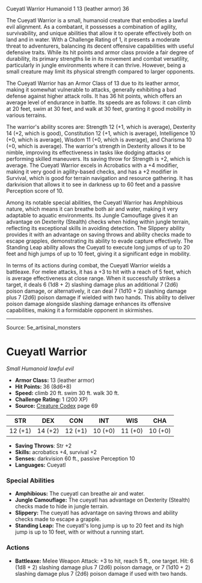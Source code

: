 <MonsterName/>Cueyatl Warrior</MonsterName>
<CreatureType/>Humanoid</CreatureType>
<CR/>1</CR>
<AC/>13 (leather armor)</AC>
<HP/>36</HP>
<summary>The Cueyatl Warrior is a small, humanoid creature that embodies a lawful evil alignment. As a combatant, it possesses a combination of agility, survivability, and unique abilities that allow it to operate effectively both on land and in water. With a Challenge Rating of 1, it presents a moderate threat to adventurers, balancing its decent offensive capabilities with useful defensive traits. While its hit points and armor class provide a fair degree of durability, its primary strengths lie in its movement and combat versatility, particularly in jungle environments where it can thrive. However, being a small creature may limit its physical strength compared to larger opponents.</summary>

<detail>

The Cueyatl Warrior has an Armor Class of 13 due to its leather armor, making it somewhat vulnerable to attacks, generally exhibiting a bad defense against higher attack rolls. It has 36 hit points, which offers an average level of endurance in battle. Its speeds are as follows: it can climb at 20 feet, swim at 30 feet, and walk at 30 feet, granting it good mobility in various terrains.

The warrior's ability scores are: Strength 12 (+1, which is average), Dexterity 14 (+2, which is good), Constitution 12 (+1, which is average), Intelligence 10 (+0, which is average), Wisdom 11 (+0, which is average), and Charisma 10 (+0, which is average). The warrior's strength in Dexterity allows it to be nimble, improving its effectiveness in tasks like dodging attacks or performing skilled maneuvers. Its saving throw for Strength is +2, which is average. The Cueyatl Warrior excels in Acrobatics with a +4 modifier, making it very good in agility-based checks, and has a +2 modifier in Survival, which is good for terrain navigation and resource gathering. It has darkvision that allows it to see in darkness up to 60 feet and a passive Perception score of 10.

Among its notable special abilities, the Cueyatl Warrior has Amphibious nature, which means it can breathe both air and water, making it very adaptable to aquatic environments. Its Jungle Camouflage gives it an advantage on Dexterity (Stealth) checks when hiding within jungle terrain, reflecting its exceptional skills in avoiding detection. The Slippery ability provides it with an advantage on saving throws and ability checks made to escape grapples, demonstrating its ability to evade capture effectively. The Standing Leap ability allows the Cueyatl to execute long jumps of up to 20 feet and high jumps of up to 10 feet, giving it a significant edge in mobility.

In terms of its actions during combat, the Cueyatl Warrior wields a battleaxe. For melee attacks, it has a +3 to hit with a reach of 5 feet, which is average effectiveness at close range. When it successfully strikes a target, it deals 6 (1d8 + 2) slashing damage plus an additional 7 (2d6) poison damage, or alternatively, it can deal 7 (1d10 + 2) slashing damage plus 7 (2d6) poison damage if wielded with two hands. This ability to deliver poison damage alongside slashing damage enhances its offensive capabilities, making it a formidable opponent in skirmishes.</detail>



---

Source: 5e_artisinal_monsters

# Cueyatl Warrior

*Small* *Humanoid* *lawful evil*

- **Armor Class:** 13 (leather armor)
- **Hit Points:** 36 (8d6+8)
- **Speed:** climb 20 ft. swim 30 ft. walk 30 ft.
- **Challenge Rating:** 1 (200 XP)
- **Source:** [Creature Codex](https://koboldpress.com/kpstore/product/creature-codex-for-5th-edition-dnd) page 69

| STR | DEX | CON | INT | WIS | CHA |
| --- | --- | --- | --- | --- | --- |
| 12 (+1) | 14 (+2) | 12 (+1) | 10 (+0) | 11 (+0) | 10 (+0) |

- **Saving Throws**: Str +2
- **Skills:** acrobatics +4, survival +2
- **Senses:** darkvision 60 ft., passive Perception 10
- **Languages:** Cueyatl

### Special Abilities

- **Amphibious:** The cueyatl can breathe air and water.
- **Jungle Camouflage:** The cueyatl has advantage on Dexterity (Stealth) checks made to hide in jungle terrain.
- **Slippery:** The cueyatl has advantage on saving throws and ability checks made to escape a grapple.
- **Standing Leap:** The cueyatl's long jump is up to 20 feet and its high jump is up to 10 feet, with or without a running start.

### Actions

- **Battleaxe:** Melee Weapon Attack: +3 to hit, reach 5 ft., one target. Hit: 6 (1d8 + 2) slashing damage plus 7 (2d6) poison damage, or 7 (1d10 + 2) slashing damage plus 7 (2d6) poison damage if used with two hands.




